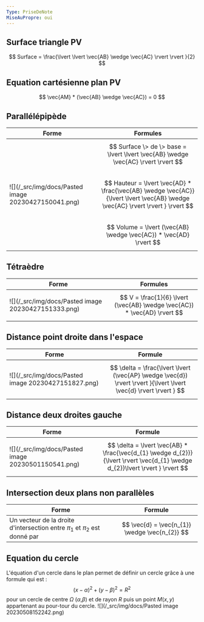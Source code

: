 ```yaml
---
Type: PriseDeNote
MiseAuPropre: oui
---
```


## Surface triangle PV
$$
Surface = \frac{\lvert \lvert \vec{AB} \wedge \vec{AC} \rvert  \rvert }{2}
$$
## Equation cartésienne plan PV
$$
\vec{AM} * (\vec{AB} \wedge \vec{AC}) = 0
$$
## Parallélépipède

|Forme|Formules|
|---|---|
|![](/_src/img/docs/Pasted image 20230427150041.png)|$$ Surface \> de \> base = \lvert \lvert \vec{AB} \wedge \vec{AC} \rvert  \rvert $$ <br> $$ Hauteur = \lvert \vec{AD} * \frac{\vec{AB} \wedge \vec{AC}}{\lvert \lvert \vec{AB} \wedge \vec{AC} \rvert  \rvert } \rvert $$ <br> $$ Volume = \lvert (\vec{AB} \wedge \vec{AC}) * \vec{AD} \rvert $$|

## Tétraèdre

|Forme|Formules|
|--|--|
|![](/_src/img/docs/Pasted image 20230427151333.png)|$$ V = \frac{1}{6} \lvert (\vec{AB} \wedge \vec{AC}) * \vec{AD} \rvert  $$|

## Distance point droite dans l'espace

|Forme|Formule|
|--|--|
|![](/_src/img/docs/Pasted image 20230427151827.png)|$$ \delta = \frac{\lvert \lvert (\vec{AP} \wedge \vec{d}) \rvert  \rvert }{\lvert \lvert \vec{d} \rvert  \rvert } $$|

## Distance deux droites gauche

|Forme|Formule|
|--|--|
|![](/_src/img/docs/Pasted image 20230501150541.png)|$$ \delta = \lvert \vec{AB} * \frac{\vec{d_{1} \wedge d_{2}}}{\lvert  \rvert \vec{d_{1} \wedge d_{2}}\lvert  \rvert } \rvert  $$|

## Intersection deux plans non parallèles

|Forme|Formule|
|--|--|
|Un vecteur de la droite d'intersection entre $\pi_{1}$ et $\pi_{2}$ est donné par |$$ \vec{d} = \vec{n_{1}} \wedge \vec{n_{2}} $$|

## Equation du cercle
L'équation d'un cercle dans le plan permet de définir un cercle grâce à une formule qui est : 
$$
(x-\alpha)^2 + (y-\beta)^2 = R^2
$$
pour un cercle de centre $\Omega$ ($\alpha$,$\beta$) et de rayon $R$ puis un point $M(x,y)$ appartenant au pour-tour du cercle.
![](/_src/img/docs/Pasted image 20230508152242.png)